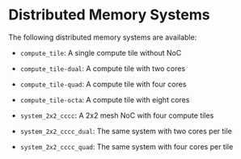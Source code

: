 # Distributed Memory Systems

The following distributed memory systems are available:

 * `compute_tile`: A single compute tile without NoC

 * `compute_tile-dual`: A compute tile with two cores

 * `compute_tile-quad`: A compute tile with four cores

 * `compute_tile-octa`: A compute tile with eight cores

 * `system_2x2_cccc`: A 2x2 mesh NoC with four compute tiles

 * `system_2x2_cccc_dual`: The same system with two cores per tile

 * `system_2x2_cccc_quad`: The same system with four cores per tile